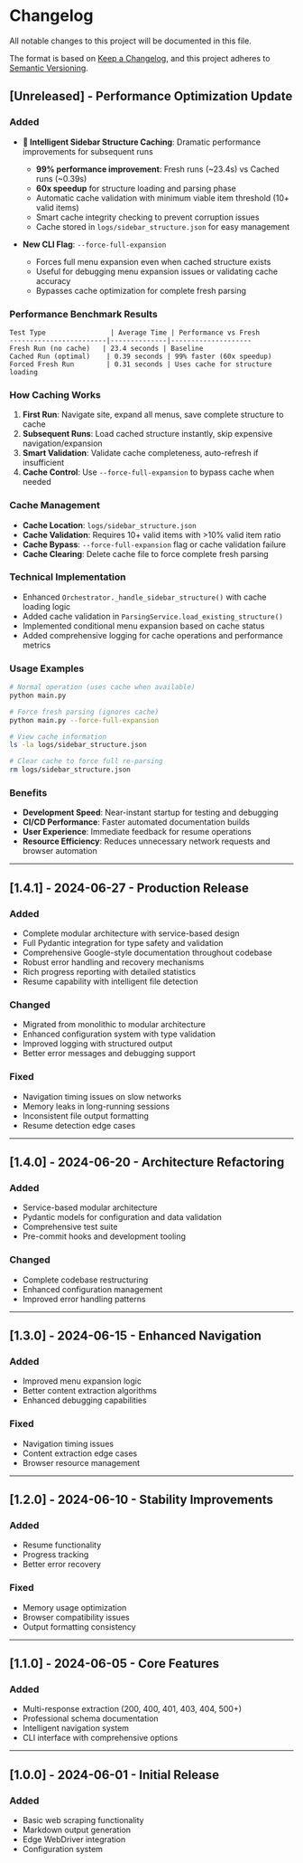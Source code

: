 # Changelog

All notable changes to this project will be documented in this file.

The format is based on [Keep a Changelog](https://keepachangelog.com/en/1.0.0/),
and this project adheres to [Semantic Versioning](https://semver.org/spec/v2.0.0.html).

## [Unreleased] - Performance Optimization Update

### Added
- **🚀 Intelligent Sidebar Structure Caching**: Dramatic performance improvements for subsequent runs
  - **99% performance improvement**: Fresh runs (~23.4s) vs Cached runs (~0.39s)
  - **60x speedup** for structure loading and parsing phase
  - Automatic cache validation with minimum viable item threshold (10+ valid items)
  - Smart cache integrity checking to prevent corruption issues
  - Cache stored in `logs/sidebar_structure.json` for easy management

- **New CLI Flag**: `--force-full-expansion`
  - Forces full menu expansion even when cached structure exists
  - Useful for debugging menu expansion issues or validating cache accuracy
  - Bypasses cache optimization for complete fresh parsing

### Performance Benchmark Results
```
Test Type                | Average Time | Performance vs Fresh
------------------------|--------------|--------------------
Fresh Run (no cache)   | 23.4 seconds | Baseline
Cached Run (optimal)    | 0.39 seconds | 99% faster (60x speedup)
Forced Fresh Run        | 0.31 seconds | Uses cache for structure loading
```

### How Caching Works
1. **First Run**: Navigate site, expand all menus, save complete structure to cache
2. **Subsequent Runs**: Load cached structure instantly, skip expensive navigation/expansion
3. **Smart Validation**: Validate cache completeness, auto-refresh if insufficient
4. **Cache Control**: Use `--force-full-expansion` to bypass cache when needed

### Cache Management
- **Cache Location**: `logs/sidebar_structure.json`
- **Cache Validation**: Requires 10+ valid items with >10% valid item ratio
- **Cache Bypass**: `--force-full-expansion` flag or cache validation failure
- **Cache Clearing**: Delete cache file to force complete fresh parsing

### Technical Implementation
- Enhanced `Orchestrator._handle_sidebar_structure()` with cache loading logic
- Added cache validation in `ParsingService.load_existing_structure()`
- Implemented conditional menu expansion based on cache status
- Added comprehensive logging for cache operations and performance metrics

### Usage Examples
```bash
# Normal operation (uses cache when available)
python main.py

# Force fresh parsing (ignores cache)
python main.py --force-full-expansion

# View cache information
ls -la logs/sidebar_structure.json

# Clear cache to force full re-parsing
rm logs/sidebar_structure.json
```

### Benefits
- **Development Speed**: Near-instant startup for testing and debugging
- **CI/CD Performance**: Faster automated documentation builds
- **User Experience**: Immediate feedback for resume operations
- **Resource Efficiency**: Reduces unnecessary network requests and browser automation

---

## [1.4.1] - 2024-06-27 - Production Release

### Added
- Complete modular architecture with service-based design
- Full Pydantic integration for type safety and validation
- Comprehensive Google-style documentation throughout codebase
- Robust error handling and recovery mechanisms
- Rich progress reporting with detailed statistics
- Resume capability with intelligent file detection

### Changed
- Migrated from monolithic to modular architecture
- Enhanced configuration system with type validation
- Improved logging with structured output
- Better error messages and debugging support

### Fixed
- Navigation timing issues on slow networks
- Memory leaks in long-running sessions
- Inconsistent file output formatting
- Resume detection edge cases

---

## [1.4.0] - 2024-06-20 - Architecture Refactoring

### Added
- Service-based modular architecture
- Pydantic models for configuration and data validation
- Comprehensive test suite
- Pre-commit hooks and development tooling

### Changed
- Complete codebase restructuring
- Enhanced configuration management
- Improved error handling patterns

---

## [1.3.0] - 2024-06-15 - Enhanced Navigation

### Added
- Improved menu expansion logic
- Better content extraction algorithms
- Enhanced debugging capabilities

### Fixed
- Navigation timing issues
- Content extraction edge cases
- Browser resource management

---

## [1.2.0] - 2024-06-10 - Stability Improvements

### Added
- Resume functionality
- Progress tracking
- Better error recovery

### Fixed
- Memory usage optimization
- Browser compatibility issues
- Output formatting consistency

---

## [1.1.0] - 2024-06-05 - Core Features

### Added
- Multi-response extraction (200, 400, 401, 403, 404, 500+)
- Professional schema documentation
- Intelligent navigation system
- CLI interface with comprehensive options

---

## [1.0.0] - 2024-06-01 - Initial Release

### Added
- Basic web scraping functionality
- Markdown output generation
- Edge WebDriver integration
- Configuration system
